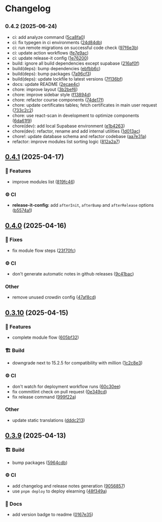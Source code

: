 # Changelog

## <small>0.4.2 (2025-06-24)</small>

* ci: add analyze command ([5ca8fa0](https://github.com/gabrielecanepa/glore/commit/5ca8fa0))
* ci: fix typegen in ci environments ([24d84db](https://github.com/gabrielecanepa/glore/commit/24d84db))
* ci: run remote migrations on successful code check ([97f6e3b](https://github.com/gabrielecanepa/glore/commit/97f6e3b))
* ci: update action workflows ([fe7e9ac](https://github.com/gabrielecanepa/glore/commit/fe7e9ac))
* ci: update release-it config ([1e76200](https://github.com/gabrielecanepa/glore/commit/1e76200))
* build: ignore all build dependencies except supabase ([216af0f](https://github.com/gabrielecanepa/glore/commit/216af0f))
* build(deps): bump dependencies ([ebfbb6c](https://github.com/gabrielecanepa/glore/commit/ebfbb6c))
* build(deps): bump packages ([7a96cf3](https://github.com/gabrielecanepa/glore/commit/7a96cf3))
* build(deps): update lockfile to latest versions ([7f136bf](https://github.com/gabrielecanepa/glore/commit/7f136bf))
* docs: update README ([2ecae4c](https://github.com/gabrielecanepa/glore/commit/2ecae4c))
* chore: improve layout ([3b2bef6](https://github.com/gabrielecanepa/glore/commit/3b2bef6))
* chore: improve sidebar style ([f13894d](https://github.com/gabrielecanepa/glore/commit/f13894d))
* chore: refactor course components ([74de17f](https://github.com/gabrielecanepa/glore/commit/74de17f))
* chore: update certificates tables; fetch certificates in main user request ([733c2c2](https://github.com/gabrielecanepa/glore/commit/733c2c2))
* chore: use react-scan in development to optimize components ([6da61f9](https://github.com/gabrielecanepa/glore/commit/6da61f9))
* chore(dev): add local Supabase environment ([e1b4263](https://github.com/gabrielecanepa/glore/commit/e1b4263))
* chore(dev): refactor, rename and add internal utilities ([1d013ac](https://github.com/gabrielecanepa/glore/commit/1d013ac))
* chore!: update database schema and refactor codebase ([aa7e31a](https://github.com/gabrielecanepa/glore/commit/aa7e31a))
* refactor: improve modules list sorting logic ([812a2a7](https://github.com/gabrielecanepa/glore/commit/812a2a7))

## [0.4.1](https://github.com/gabrielecanepa/glore/compare/v0.4.0...v0.4.1) (2025-04-17)


### 🚀 Features

* improve modules list ([819fc46](https://github.com/gabrielecanepa/glore/commit/819fc46836d7f0516a2dc552568f82109e24db7d))


### ⚙️ CI

* **release-it-config:** add `afterInit`, `afterBump` and `afterRelease`  options ([b5574a1](https://github.com/gabrielecanepa/glore/commit/b5574a1e7cf9b44d9e5532813c94f4ed80f05e1e))

## [0.4.0](https://github.com/gabrielecanepa/glore/compare/v0.3.10...v0.4.0) (2025-04-16)


### 🔧 Fixes

* fix module flow steps ([23f70fc](https://github.com/gabrielecanepa/glore/commit/23f70fc5a308e67be3a62e0b0f4dd34d0b4143ff))


### ⚙️ CI

* don't generate automatic notes in github releases ([9c41bac](https://github.com/gabrielecanepa/glore/commit/9c41baca51509dc0d231bb09611736a2739feaff))


### Other

* remove unused crowdin config ([47af8cd](https://github.com/gabrielecanepa/glore/commit/47af8cd6c15f9f901700ea5942130196c11bbab4))

## [0.3.10](https://github.com/gabrielecanepa/glore/compare/v0.3.9...v0.3.10) (2025-04-15)


### 🚀 Features

* complete module flow ([605bf32](https://github.com/gabrielecanepa/glore/commit/605bf320f7bc80dbc8e2d2745180e91ff7a21ca8))


### 🏗️ Build

* downgrade next to 15.2.5 for compatibility with million ([1c2c8e3](https://github.com/gabrielecanepa/glore/commit/1c2c8e3708f5e363b3f0a6de45a8733d7d994c15))


### ⚙️ CI

* don't watch for deployment workflow runs ([60c30ee](https://github.com/gabrielecanepa/glore/commit/60c30ee2790b73273a6317b7e84176f6f48dcfb4))
* fix commitlint check on pull request ([0e349cd](https://github.com/gabrielecanepa/glore/commit/0e349cdf5ecadb8ddaa917930c8b9017271b306c))
* fix release command ([999f22a](https://github.com/gabrielecanepa/glore/commit/999f22aa5e07cebc3270bce629f733af71539c9d))


### Other

* update static translations ([dddc213](https://github.com/gabrielecanepa/glore/commit/dddc2137e36243f29ac8c03156574e5a3477209e))

## [0.3.9](https://github.com/gabrielecanepa/glore/compare/v0.3.8...v0.3.9) (2025-04-13)


### 🏗️ Build

* bump packages ([5964cdb](https://github.com/gabrielecanepa/glore/commit/5964cdbd21de98c12a4ed2c974afa3bebbb6137e))


### ⚙️ CI

* add changelog and release notes generation ([9056857](https://github.com/gabrielecanepa/glore/commit/90568575762f9ad52e7d48b2d662d5d2165f7cd5))
* use `pnpm deploy` to deploy elearning ([48f349a](https://github.com/gabrielecanepa/glore/commit/48f349adbee4eba5aa0af85db06ceb141059ec59))


### 📑 Docs

* add version badge to readme ([0167e35](https://github.com/gabrielecanepa/glore/commit/0167e35628c9eaa453837c9e0efdaa893ad7590c))
